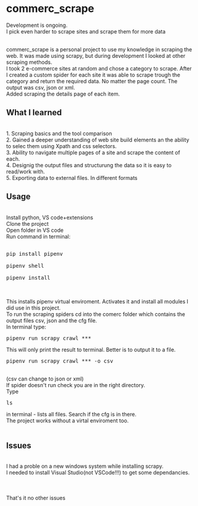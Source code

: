 <h1>commerc_scrape</h1>
Development is ongoing.<br>
I pick even harder to scrape sites and scrape them for more data<br><br>

commerc_scrape is a personal project to use my knowledge in scraping the web. It was made using scrapy, but during development I looked at other scraping methods.<br> 
I took 2 e-commerce sites at random and chose a category to scrape.
After I created a custom spider for each site it was able to scrape trough the category and return the required data. No matter the page count. The output was csv, json or xml.<br>
Added scraping the details page of each item.
<h2>What I learned</h2>
<br> 1. Scraping basics and the tool comparison
<br> 2. Gained a deeper understanding of web site build elements an the ability to selec them using Xpath and css selectors.
<br> 3. Ability to navigate multiple pages of a site and scrape the content of each.
<br> 4. Designig the output files and structurung the data so it is easy to read/work with.
<br> 5. Exporting data to external files. In different formats

<h2>Usage</h2>
<br>Install python, VS code+extensions
<br>Clone the project
<br>Open folder in VS code
<br>Run command in terminal: 
<br><pre>
<br>pip install pipenv
<br>pipenv shell
<br>pipenv install
 </pre>
<br>This installs pipenv virtual enviroment. Activates it and install all modules I did use in this project.
<br>To run the scraping spiders cd into the comerc folder which contains the output files csv, json and the cfg file.
<br>In terminal type:
<br> <pre>pipenv run scrapy crawl ***  </pre><br(*** - substitute for a spider name without the .py at the end. Example xnet)
<br>This will only print the result to terminal. Better is to output it to a file.
<br> <pre>pipenv run scrapy crawl *** -o csv  </pre><br>(csv can change to json or xml)
<br>If spider doesn't run check you are in the right directory. 
<br>Type  <pre>ls </pre> in terminal - lists all files. Search if the cfg is in there.
<br> The project works without a virtal enviroment too.
<br><br>
<h2>Issues</h2>
<br>I had a proble on a new windows system while installing scrapy. 
<br>I needed to install Visual Studio(not VSCode!!!) to get some dependancies.
<br><br><br><br>
That's it no other issues
